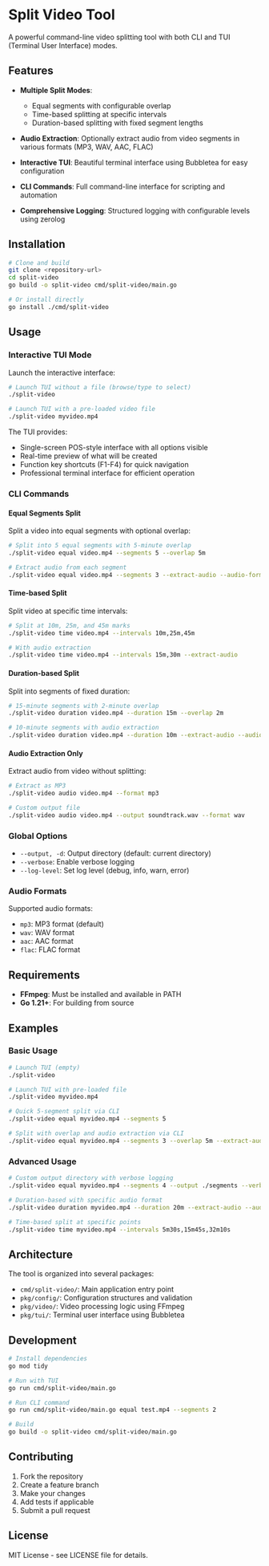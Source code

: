 # Split Video Tool

A powerful command-line video splitting tool with both CLI and TUI (Terminal User Interface) modes.

## Features

- **Multiple Split Modes**:
  - Equal segments with configurable overlap
  - Time-based splitting at specific intervals
  - Duration-based splitting with fixed segment lengths
  
- **Audio Extraction**: Optionally extract audio from video segments in various formats (MP3, WAV, AAC, FLAC)

- **Interactive TUI**: Beautiful terminal interface using Bubbletea for easy configuration

- **CLI Commands**: Full command-line interface for scripting and automation

- **Comprehensive Logging**: Structured logging with configurable levels using zerolog

## Installation

```bash
# Clone and build
git clone <repository-url>
cd split-video
go build -o split-video cmd/split-video/main.go

# Or install directly
go install ./cmd/split-video
```

## Usage

### Interactive TUI Mode

Launch the interactive interface:

```bash
# Launch TUI without a file (browse/type to select)
./split-video

# Launch TUI with a pre-loaded video file
./split-video myvideo.mp4
```

The TUI provides:
- Single-screen POS-style interface with all options visible
- Real-time preview of what will be created
- Function key shortcuts (F1-F4) for quick navigation
- Professional terminal interface for efficient operation

### CLI Commands

#### Equal Segments Split

Split a video into equal segments with optional overlap:

```bash
# Split into 5 equal segments with 5-minute overlap
./split-video equal video.mp4 --segments 5 --overlap 5m

# Extract audio from each segment
./split-video equal video.mp4 --segments 3 --extract-audio --audio-format mp3
```

#### Time-based Split

Split video at specific time intervals:

```bash
# Split at 10m, 25m, and 45m marks
./split-video time video.mp4 --intervals 10m,25m,45m

# With audio extraction
./split-video time video.mp4 --intervals 15m,30m --extract-audio
```

#### Duration-based Split

Split into segments of fixed duration:

```bash
# 15-minute segments with 2-minute overlap
./split-video duration video.mp4 --duration 15m --overlap 2m

# 10-minute segments with audio extraction
./split-video duration video.mp4 --duration 10m --extract-audio --audio-format wav
```

#### Audio Extraction Only

Extract audio from video without splitting:

```bash
# Extract as MP3
./split-video audio video.mp4 --format mp3

# Custom output file
./split-video audio video.mp4 --output soundtrack.wav --format wav
```

### Global Options

- `--output, -d`: Output directory (default: current directory)
- `--verbose`: Enable verbose logging
- `--log-level`: Set log level (debug, info, warn, error)

### Audio Formats

Supported audio formats:
- `mp3`: MP3 format (default)
- `wav`: WAV format
- `aac`: AAC format  
- `flac`: FLAC format

## Requirements

- **FFmpeg**: Must be installed and available in PATH
- **Go 1.21+**: For building from source

## Examples

### Basic Usage

```bash
# Launch TUI (empty)
./split-video

# Launch TUI with pre-loaded file
./split-video myvideo.mp4

# Quick 5-segment split via CLI
./split-video equal myvideo.mp4 --segments 5

# Split with overlap and audio extraction via CLI
./split-video equal myvideo.mp4 --segments 3 --overlap 5m --extract-audio
```

### Advanced Usage

```bash
# Custom output directory with verbose logging
./split-video equal myvideo.mp4 --segments 4 --output ./segments --verbose

# Duration-based with specific audio format
./split-video duration myvideo.mp4 --duration 20m --extract-audio --audio-format flac

# Time-based split at specific points
./split-video time myvideo.mp4 --intervals 5m30s,15m45s,32m10s
```

## Architecture

The tool is organized into several packages:

- `cmd/split-video/`: Main application entry point
- `pkg/config/`: Configuration structures and validation
- `pkg/video/`: Video processing logic using FFmpeg
- `pkg/tui/`: Terminal user interface using Bubbletea

## Development

```bash
# Install dependencies
go mod tidy

# Run with TUI
go run cmd/split-video/main.go

# Run CLI command
go run cmd/split-video/main.go equal test.mp4 --segments 2

# Build
go build -o split-video cmd/split-video/main.go
```

## Contributing

1. Fork the repository
2. Create a feature branch
3. Make your changes
4. Add tests if applicable
5. Submit a pull request

## License

MIT License - see LICENSE file for details.
